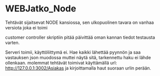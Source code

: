 # WEBJatko_Node
Tehtävät sijaitsevat NODE kansiossa, sen ulkopuolinen tavara on vanhaa versiota joka ei toimi

customer controller skriptiin pitää päivittää oman kannan tiedot testausta varten.

Serveri toimii, käyttöliittymä ei. Hae kaikki lähettää pyynnön ja saa vastauksen json muodossa muttei näytä sitä, tarkennettu haku ei lähde ollenkaan.
molemmat tehtävät toimivat käyttämällä url: http://127.0.0.1:3002/Asiakas ja kirjoittamalla haut suoraan urlin perään.

